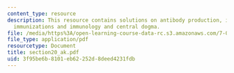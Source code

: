 ```yaml
---
content_type: resource
description: This resource contains solutions on antibody production, immunology and
  immunizations and immunology and central dogma.
file: /media/https%3A/open-learning-course-data-rc.s3.amazonaws.com/7-014-introductory-biology-spring-2005/3f95be6b8101eb62252d8deed4231fdb_section20_ak.pdf
file_type: application/pdf
resourcetype: Document
title: section20_ak.pdf
uid: 3f95be6b-8101-eb62-252d-8deed4231fdb
---
```

